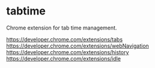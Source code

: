 # tabtime
Chrome extension for tab time management.

https://developer.chrome.com/extensions/tabs
https://developer.chrome.com/extensions/webNavigation
https://developer.chrome.com/extensions/history
https://developer.chrome.com/extensions/idle